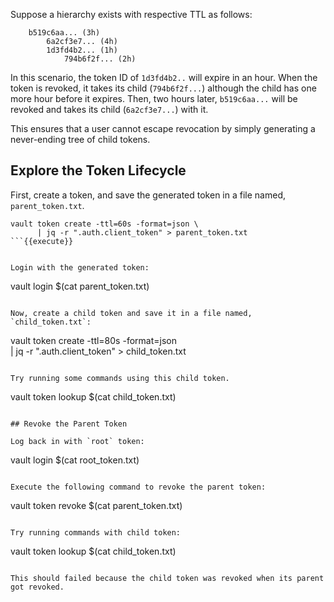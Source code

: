 Suppose a hierarchy exists with respective TTL as follows:

```
    b519c6aa... (3h)
        6a2cf3e7... (4h)
        1d3fd4b2... (1h)
            794b6f2f... (2h)
```

In this scenario, the token ID of `1d3fd4b2..` will expire in an hour. When the token is revoked, it takes its child (`794b6f2f...`) although the child has one more hour before it expires. Then, two hours later, `b519c6aa...` will be revoked and takes its child (`6a2cf3e7...`) with it.

This ensures that a user cannot escape revocation by simply generating a never-ending tree of child tokens.

## Explore the Token Lifecycle

First, create a token, and save the generated token in a file named, `parent_token.txt`.

```
vault token create -ttl=60s -format=json \
      | jq -r ".auth.client_token" > parent_token.txt
```{{execute}}


Login with the generated token:

```
vault login $(cat parent_token.txt)
```{{execute}}

Now, create a child token and save it in a file named, `child_token.txt`:

```
vault token create -ttl=80s -format=json \
      | jq -r ".auth.client_token" > child_token.txt
```{{execute}}

Try running some commands using this child token.

```
vault token lookup $(cat child_token.txt)
```{{execute}}

## Revoke the Parent Token

Log back in with `root` token:

```
vault login $(cat root_token.txt)
```{{execute}}

Execute the following command to revoke the parent token:

```
vault token revoke $(cat parent_token.txt)
```{{execute}}

Try running commands with child token:

```
vault token lookup $(cat child_token.txt)
```{{execute}}

This should failed because the child token was revoked when its parent got revoked.
